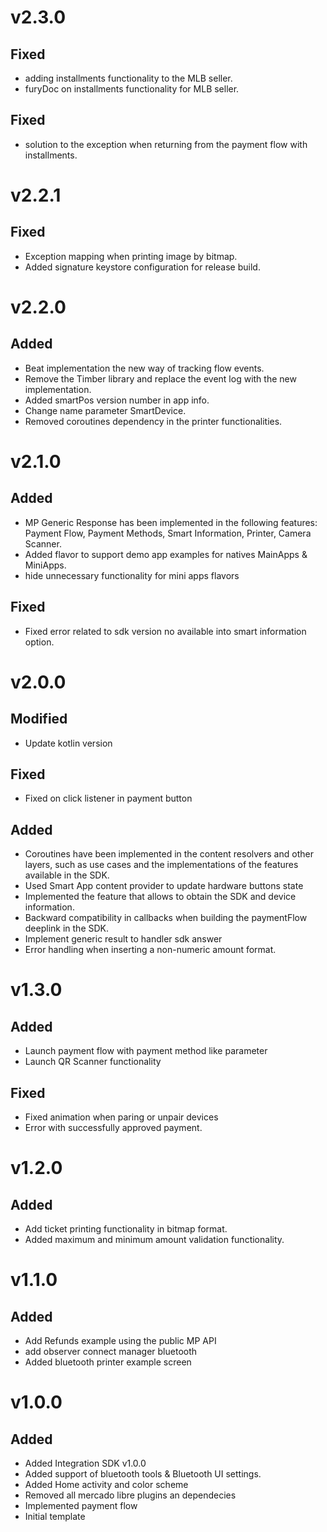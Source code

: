 # v2.3.0
## Fixed
- adding installments functionality to the MLB seller.
- furyDoc on installments functionality for MLB seller.

## Fixed
- solution to the exception when returning from the payment flow with installments.

# v2.2.1
## Fixed
- Exception mapping when printing image by bitmap.
- Added signature keystore configuration for release build.

# v2.2.0
## Added
- Beat implementation the new way of tracking flow events.
- Remove the Timber library and replace the event log with the new implementation.
- Added smartPos version number in app info.
- Change name parameter SmartDevice.
- Removed coroutines dependency in the printer functionalities.

# v2.1.0
## Added
- MP Generic Response has been implemented in the following features: Payment Flow, Payment Methods, Smart Information, Printer, Camera Scanner.
- Added flavor to support demo app examples for natives MainApps & MiniApps.
- hide unnecessary functionality for mini apps flavors

## Fixed
- Fixed error related to sdk version no available into smart information option.

# v2.0.0
## Modified
- Update kotlin version

## Fixed
- Fixed on click listener in payment button

## Added
- Coroutines have been implemented in the content resolvers and other layers, such as use cases and the implementations of the features available in the SDK.
- Used Smart App content provider to update hardware buttons state
- Implemented the feature that allows to obtain the SDK and device information.
- Backward compatibility in callbacks when building the paymentFlow deeplink in the SDK.
- Implement generic result to handler sdk answer
- Error handling when inserting a non-numeric amount format.

# v1.3.0
## Added
- Launch payment flow with payment method like parameter
- Launch QR Scanner functionality
## Fixed
- Fixed animation when paring or unpair devices
- Error with successfully approved payment.

# v1.2.0
## Added
- Add ticket printing functionality in bitmap format.
- Added maximum and minimum amount validation functionality.

# v1.1.0
## Added
- Add Refunds example using the public MP API
- add observer connect manager bluetooth
- Added bluetooth printer example screen

# v1.0.0
## Added
- Added Integration SDK v1.0.0
- Added support of bluetooth tools & Bluetooth UI settings.
- Added Home activity and color scheme
- Removed all mercado libre plugins an dependecies
- Implemented payment flow
- Initial template
